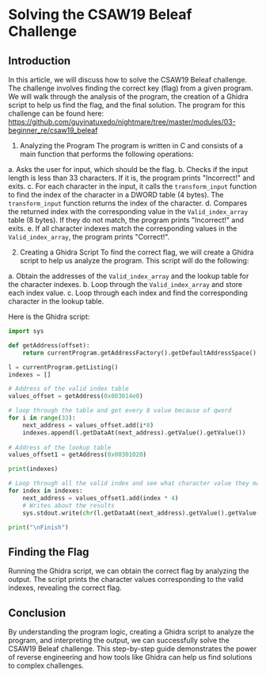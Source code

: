 # Solving the CSAW19 Beleaf Challenge

## Introduction
In this article, we will discuss how to solve the CSAW19 Beleaf challenge. The challenge involves finding the correct key (flag) from a given program. We will walk through the analysis of the program, the creation of a Ghidra script to help us find the flag, and the final solution. The program for this challenge can be found here: https://github.com/guyinatuxedo/nightmare/tree/master/modules/03-beginner_re/csaw19_beleaf

1. Analyzing the Program
The program is written in C and consists of a main function that performs the following operations:

a. Asks the user for input, which should be the flag.
b. Checks if the input length is less than 33 characters. If it is, the program prints "Incorrect!" and exits.
c. For each character in the input, it calls the `transform_input` function to find the index of the character in a DWORD table (4 bytes). The `transform_input` function returns the index of the character.
d. Compares the returned index with the corresponding value in the `Valid_index_array` table (8 bytes). If they do not match, the program prints "Incorrect!" and exits.
e. If all character indexes match the corresponding values in the `Valid_index_array`, the program prints "Correct!".

2. Creating a Ghidra Script
To find the correct flag, we will create a Ghidra script to help us analyze the program. This script will do the following:

a. Obtain the addresses of the `Valid_index_array` and the lookup table for the character indexes.
b. Loop through the `Valid_index_array` and store each index value.
c. Loop through each index and find the corresponding character in the lookup table.

Here is the Ghidra script:

```python
import sys

def getAddress(offset):
	return currentProgram.getAddressFactory().getDefaultAddressSpace().getAddress(offset)

l = currentProgram.getListing()
indexes = []

# Address of the valid index table
values_offset = getAddress(0x003014e0)

# loop through the table and get every 8 value because of qword
for i in range(33):
	next_address = values_offset.add(i*8)
	indexes.append(l.getDataAt(next_address).getValue().getValue())
	
# Address of the lookup table
values_offset1 = getAddress(0x00301020)

print(indexes)

# Loop through all the valid index and see what character value they match in the index look up table
for index in indexes:
	next_address = values_offset1.add(index * 4)
    # Writes about the results
	sys.stdout.write(chr(l.getDataAt(next_address).getValue().getValue()))

print("\nFinish")
```

## Finding the Flag
Running the Ghidra script, we can obtain the correct flag by analyzing the output. The script prints the character values corresponding to the valid indexes, revealing the correct flag.

## Conclusion
By understanding the program logic, creating a Ghidra script to analyze the program, and interpreting the output, we can successfully solve the CSAW19 Beleaf challenge. This step-by-step guide demonstrates the power of reverse engineering and how tools like Ghidra can help us find solutions to complex challenges.